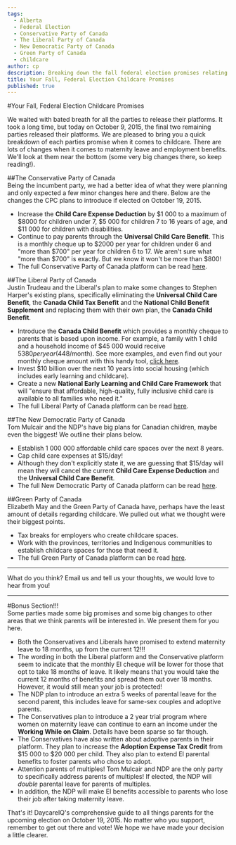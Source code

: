 ```yaml
---
tags:
  - Alberta
  - Federal Election
  - Conservative Party of Canada
  - The Liberal Party of Canada
  - New Democratic Party of Canada
  - Green Party of Canada
  - childcare
author: cp
description: Breaking down the fall federal election promises relating to childcare.
title: Your Fall, Federal Election Childcare Promises
published: true
---
```

#Your Fall, Federal Election Childcare Promises

We waited with bated breath for all the parties to release their platforms.  It took a long time, but today on October 9, 2015, the final two remaining parties released their platforms.  We are pleased to bring you a quick breakdown of each parties promise when it comes to childcare.  There are lots of changes when it comes to maternity leave and employment benefits.  We'll look at them near the bottom (some very big changes there, so keep reading!).

##The Conservative Party of Canada  
Being the incumbent party, we had a better idea of what they were planning and only expected a few minor changes here and there.  Below are the changes the CPC plans to introduce if elected on October 19, 2015.  

*  Increase the **Child Care Expense Deduction** by $1 000 to a maximum of $8000 for children under 7, $5 000 for children 7 to 16 years of age, and $11 000 for children with disabilities.
*  Continue to pay parents through the **Universal Child Care Benefit**.  This is a monthly cheque up to $2000 per year for children under 6 and "more than $700" per year for children 6 to 17.  We aren't sure what "more than $700" is exactly.  But we know it won't be more than $800!
*  The full Conservative Party of Canada platform can be read [here](http://www.conservative.ca/plan/).

##The Liberal Party of Canada  
Justin Trudeau and the Liberal's plan to make some changes to Stephen Harper's existing plans, specifically eliminating the **Universal Child Care Benefit**, the **Canada Child Tax Benefit** and the **National Child Benefit Supplement** and replacing them with their own plan, the **Canada Child Benefit**.  

*  Introduce the **Canada Child Benefit** which provides a monthly cheque to parents that is based upon income.  For example, a family with 1 child and a household income of $45 000 would receive $5 380 per year ($448/month).  See more examples, and even find out your monthly cheque amount with this handy tool, [click here](https://www.liberal.ca/realchange/helping-families/?shownew=1).
*  Invest $10 billion over the next 10 years into social housing (which includes early learning and childcare).
*  Create a new **National Early Learning and Child Care Framework** that will "ensure that affordable, high-quality, fully inclusive child care is available to all families who need it."
*  The full Liberal Party of Canada platform can be read [here](https://www.liberal.ca/files/2015/10/New-plan-for-a-strong-middle-class.pdf).

##The New Democratic Party of Canada  
Tom Mulcair and the NDP's have big plans for Canadian children, maybe even the biggest!  We outline their plans below.  

*  Establish 1 000 000 affordable child care spaces over the next 8 years.
*  Cap child care expenses at $15/day!
*  Although they don't explicitly state it, we are guessing that $15/day will mean they will cancel the current **Child Care Expense Deduction** and the **Universal Child Care Benefit**.
*  The full New Democratic Party of Canada platform can be read [here](http://xfer.ndp.ca/2015/2015-Full-Platform-EN-PRINT.pdf).

##Green Party of Canada  
Elizabeth May and the Green Party of Canada have, perhaps have the least amount of details regarding childcare.  We pulled out what we thought were their biggest points.  

*  Tax breaks for employers who create childcare spaces.
*  Work with the provinces, territories and Indigenous communities to establish childcare spaces for those that need it.
*  The full Green Party of Canada platform can be read [here](http://www.greenparty.ca/sites/default/files/platform_english_web.pdf).

***

What do you think?  Email us and tell us your thoughts, we would love to hear from you!

***

#Bonus Section!!!  
Some parties made some big promises and some big changes to other areas that we think parents will be interested in.  We present them for you here.  

*  Both the Conservatives and Liberals have promised to extend maternity leave to 18 months, up from the current 12!!!
*  The wording in both the Liberal platform and the Conservative platform seem to indicate that the monthly EI cheque will be lower for those that opt to take 18 months of leave.  It likely means that you would take the current 12 months of benefits and spread them out over 18 months.  However, it would still mean your job is protected! 
*  The NDP plan to introduce an extra 5 weeks of parental leave for the second parent, this includes leave for same-sex couples and adoptive parents.
*  The Conservatives plan to introduce a 2 year trial program where women on maternity leave can continue to earn an income under the **Working While on Claim**.  Details have been sparse so far though.
*  The Conservatives have also written about adoptive parents in their platform.  They plan to increase the **Adoption Expense Tax Credit** from $15 000 to $20 000 per child.  They also plan to extend EI parental benefits to foster parents who chose to adopt.
*  Attention parents of multiples!  Tom Mulcair and NDP are the only party to specifically address parents of multiples!  If elected, the NDP will *double* parental leave for parents of multiples.
*  In addition, the NDP will make EI benefits accessible to parents who lose their job after taking maternity leave.

That's it!  DaycareIQ's comprehensive guide to all things parents for the upcoming election on October 19, 2015.  No matter who you support, remember to get out there and vote!  We hope we have made your decision a little clearer.
